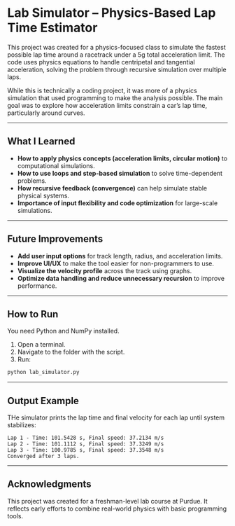 # Lab Simulator – Physics-Based Lap Time Estimator

This project was created for a physics-focused class to simulate the fastest possible lap time around a racetrack under a 5g total acceleration limit. The code uses physics equations to handle centripetal and tangential acceleration, solving the problem through recursive simulation over multiple laps.

While this is technically a coding project, it was more of a physics simulation that used programming to make the analysis possible. The main goal was to explore how acceleration limits constrain a car’s lap time, particularly around curves.

---

## What I Learned

- **How to apply physics concepts (acceleration limits, circular motion)** to computational simulations.
- **How to use loops and step-based simulation** to solve time-dependent problems.
- **How recursive feedback (convergence)** can help simulate stable physical systems.
- **Importance of input flexibility and code optimization** for large-scale simulations.

---

## Future Improvements

- **Add user input options** for track length, radius, and acceleration limits.
- **Improve UI/UX** to make the tool easier for non-programmers to use.
- **Visualize the velocity profile** across the track using graphs.
- **Optimize data handling and reduce unnecessary recursion** to improve performance.

---

## How to Run

You need Python and NumPy installed.

1. Open a terminal.
2. Navigate to the folder with the script.
3. Run:

```bash
python lab_simulator.py
```
---
## Output Example 

THe simulator prints the lap time and final velocity for each lap until system stabilizes:

```
Lap 1 - Time: 101.5428 s, Final speed: 37.2134 m/s
Lap 2 - Time: 101.1112 s, Final speed: 37.3249 m/s
Lap 3 - Time: 100.9785 s, Final speed: 37.3548 m/s
Converged after 3 laps.
```
---
## Acknowledgments 

This project was created for a freshman-level lab course at Purdue. It reflects early efforts to combine real-world physics with basic programming tools.